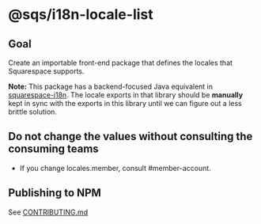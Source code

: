 # @sqs/i18n-locale-list

## Goal
Create an importable front-end package that defines the locales that Squarespace
supports.

**Note:** This package has a backend-focused Java equivalent in
[squarespace-i18n](https://github.com/sqsp/squarespace-i18n).
The locale exports in that library should be **manually** kept in sync with the
exports in this library until we can figure out a less brittle solution.

## Do not change the values without consulting the consuming teams
* If you change locales.member, consult #member-account.

## Publishing to NPM

See [CONTRIBUTING.md](../../CONTRIBUTING.md)